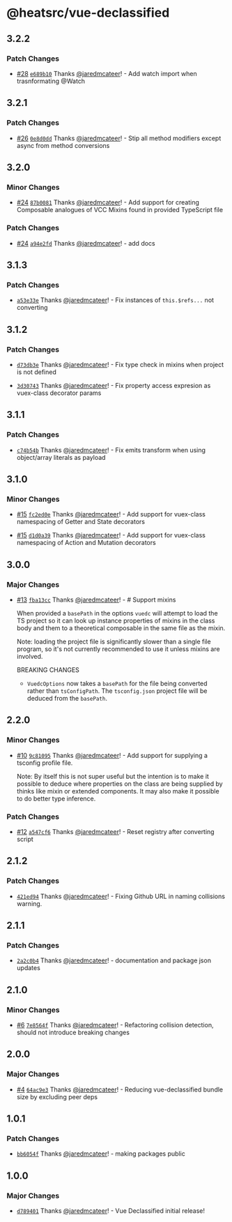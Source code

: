 # @heatsrc/vue-declassified

## 3.2.2

### Patch Changes

- [#28](https://github.com/heatsrc/vue-declassified/pull/28) [`e689b10`](https://github.com/heatsrc/vue-declassified/commit/e689b1048f80a353be931f981caf33fc920d69e1) Thanks [@jaredmcateer](https://github.com/jaredmcateer)! - Add watch import when trasnformating @Watch

## 3.2.1

### Patch Changes

- [#26](https://github.com/heatsrc/vue-declassified/pull/26) [`0e8d0dd`](https://github.com/heatsrc/vue-declassified/commit/0e8d0dd4c9c412c7191e242e5b7141d30d64d9d0) Thanks [@jaredmcateer](https://github.com/jaredmcateer)! - Stip all method modifiers except async from method conversions

## 3.2.0

### Minor Changes

- [#24](https://github.com/heatsrc/vue-declassified/pull/24) [`87b0081`](https://github.com/heatsrc/vue-declassified/commit/87b0081c9e1c57bf8d868dcabc973b6b88d50e79) Thanks [@jaredmcateer](https://github.com/jaredmcateer)! - Add support for creating Composable analogues of VCC Mixins found in provided TypeScript file

### Patch Changes

- [#24](https://github.com/heatsrc/vue-declassified/pull/24) [`a94e2fd`](https://github.com/heatsrc/vue-declassified/commit/a94e2fd5bd21141e1b85177e2f5f915458a2563d) Thanks [@jaredmcateer](https://github.com/jaredmcateer)! - add docs

## 3.1.3

### Patch Changes

- [`a53e33e`](https://github.com/heatsrc/vue-declassified/commit/a53e33eb241a5966e7b27199bb2b81b286b7367b) Thanks [@jaredmcateer](https://github.com/jaredmcateer)! - Fix instances of `this.$refs...` not converting

## 3.1.2

### Patch Changes

- [`d73db3e`](https://github.com/heatsrc/vue-declassified/commit/d73db3efa5d3a1d428ba8c5f57fdf7f7624923f6) Thanks [@jaredmcateer](https://github.com/jaredmcateer)! - Fix type check in mixins when project is not defined

- [`3d30743`](https://github.com/heatsrc/vue-declassified/commit/3d30743dc0199909f09215578832e0220c079b88) Thanks [@jaredmcateer](https://github.com/jaredmcateer)! - Fix property access expresion as vuex-class decorator params

## 3.1.1

### Patch Changes

- [`c74b54b`](https://github.com/heatsrc/vue-declassified/commit/c74b54be7a6d1c76b93dcf7f50fe0ac34e937cd4) Thanks [@jaredmcateer](https://github.com/jaredmcateer)! - Fix emits transform when using object/array literals as payload

## 3.1.0

### Minor Changes

- [#15](https://github.com/heatsrc/vue-declassified/pull/15) [`fc2ed0e`](https://github.com/heatsrc/vue-declassified/commit/fc2ed0e218b3526e9c0a956a90e24427d2d2ce30) Thanks [@jaredmcateer](https://github.com/jaredmcateer)! - Add support for vuex-class namespacing of Getter and State decorators

- [#15](https://github.com/heatsrc/vue-declassified/pull/15) [`d1d0a39`](https://github.com/heatsrc/vue-declassified/commit/d1d0a399486b73510d9b1aebecf5c08e6802c9a3) Thanks [@jaredmcateer](https://github.com/jaredmcateer)! - Add support for vuex-class namespacing of Action and Mutation decorators

## 3.0.0

### Major Changes

- [#13](https://github.com/heatsrc/vue-declassified/pull/13) [`fba13cc`](https://github.com/heatsrc/vue-declassified/commit/fba13cc61c600ecfd3bf3892b2d7343edca7e75b) Thanks [@jaredmcateer](https://github.com/jaredmcateer)! - # Support mixins

  When provided a `basePath` in the options `vuedc` will attempt to load the TS project so it can look up instance properties of mixins in the class body and them to a theoretical composable in the same file as the mixin.

  Note: loading the project file is significantly slower than a single file program, so it's not currently recommended to use it unless mixins are involved.

  BREAKING CHANGES

  - `VuedcOptions` now takes a `basePath` for the file being converted rather than `tsConfigPath`. The `tsconfig.json` project file will be deduced from the `basePath`.

## 2.2.0

### Minor Changes

- [#10](https://github.com/heatsrc/vue-declassified/pull/10) [`9c81095`](https://github.com/heatsrc/vue-declassified/commit/9c8109554f5daa02c6de2180da7500b66cc230ab) Thanks [@jaredmcateer](https://github.com/jaredmcateer)! - Add support for supplying a tsconfig profile file.

  Note: By itself this is not super useful but the intention is to make it possible to deduce where properties on the class are being supplied by thinks like mixin or extended components. It may also make it possible to do better type inference.

### Patch Changes

- [#12](https://github.com/heatsrc/vue-declassified/pull/12) [`a547cf6`](https://github.com/heatsrc/vue-declassified/commit/a547cf6cfafc4505c259729463b3e322e3cd804e) Thanks [@jaredmcateer](https://github.com/jaredmcateer)! - Reset registry after converting script

## 2.1.2

### Patch Changes

- [`421ed94`](https://github.com/heatsrc/vue-declassified/commit/421ed94faf055b5c446b38a471f522bc8bfcbf41) Thanks [@jaredmcateer](https://github.com/jaredmcateer)! - Fixing Github URL in naming collisions warning.

## 2.1.1

### Patch Changes

- [`2a2c0b4`](https://github.com/heatsrc/vue-declassified/commit/2a2c0b43da9ff625d931ca6caa45424bd82113c1) Thanks [@jaredmcateer](https://github.com/jaredmcateer)! - documentation and package json updates

## 2.1.0

### Minor Changes

- [#6](https://github.com/heatsrc/vue-declassified/pull/6) [`7e8564f`](https://github.com/heatsrc/vue-declassified/commit/7e8564fb6c9aa776c6e933b1404b31107dfeb5b4) Thanks [@jaredmcateer](https://github.com/jaredmcateer)! - Refactoring collision detection, should not introduce breaking changes

## 2.0.0

### Major Changes

- [#4](https://github.com/heatsrc/vue-declassified/pull/4) [`64ac9e3`](https://github.com/heatsrc/vue-declassified/commit/64ac9e3a57e8575d8e0eb0e9a63a91a166235961) Thanks [@jaredmcateer](https://github.com/jaredmcateer)! - Reducing vue-declassified bundle size by excluding peer deps

## 1.0.1

### Patch Changes

- [`bb6054f`](https://github.com/heatsrc/vue-declassified/commit/bb6054f7af0a21b2306b399982e38e2466bb9145) Thanks [@jaredmcateer](https://github.com/jaredmcateer)! - making packages public

## 1.0.0

### Major Changes

- [`d789401`](https://github.com/heatsrc/vue-declassified/commit/d7894011395bb0f5d6c4bc7da243fe07a40fa055) Thanks [@jaredmcateer](https://github.com/jaredmcateer)! - Vue Declassified initial release!
